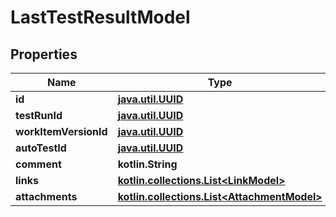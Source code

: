 
# LastTestResultModel

## Properties
| Name | Type | Description | Notes |
| ------------ | ------------- | ------------- | ------------- |
| **id** | [**java.util.UUID**](java.util.UUID.md) |  |  |
| **testRunId** | [**java.util.UUID**](java.util.UUID.md) |  |  |
| **workItemVersionId** | [**java.util.UUID**](java.util.UUID.md) |  |  |
| **autoTestId** | [**java.util.UUID**](java.util.UUID.md) |  |  [optional] |
| **comment** | **kotlin.String** |  |  [optional] |
| **links** | [**kotlin.collections.List&lt;LinkModel&gt;**](LinkModel.md) |  |  [optional] |
| **attachments** | [**kotlin.collections.List&lt;AttachmentModel&gt;**](AttachmentModel.md) |  |  [optional] |



